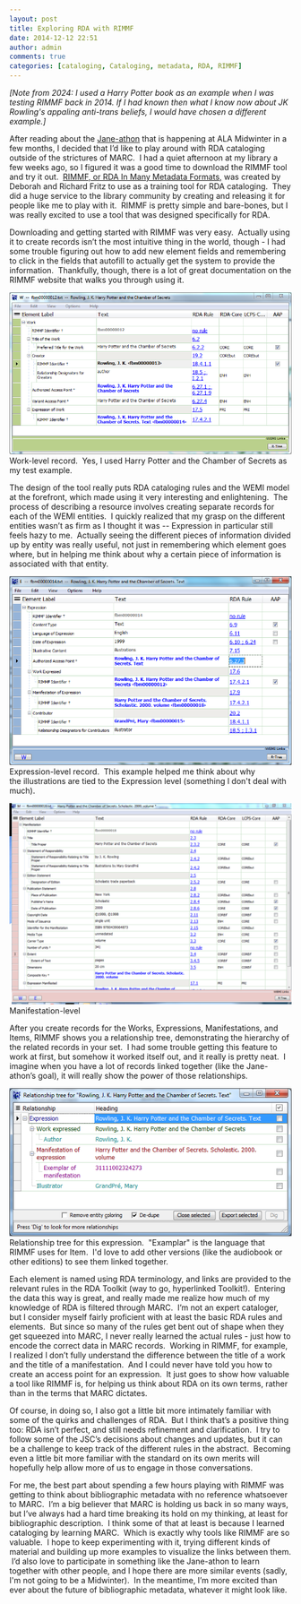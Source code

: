 ```yaml
---
layout: post
title: Exploring RDA with RIMMF
date: 2014-12-12 22:51
author: admin
comments: true
categories: [cataloging, Cataloging, metadata, RDA, RIMMF]
---
```

*[Note from 2024: I used a Harry Potter book as an example when I was testing RIMMF back in 2014.  If I had known then what I know now about JK Rowling's appaling anti-trans beliefs, I would have chosen a different example.]*

After reading about the <a href="http://www.rdatoolkit.org/jane-a-thon" target="_blank">Jane-athon</a> that is happening at ALA Midwinter in a few months, I decided that I’d like to play around with RDA cataloging outside of the strictures of MARC.  I had a quiet afternoon at my library a few weeks ago, so I figured it was a good time to download the RIMMF tool and try it out.  <a title="RIMMF homepage" href="http://www.marcofquality.com/wiki/rimmf/doku.php?id=rimmf" target="_blank">RIMMF, or RDA In Many Metadata Formats,</a> was created by Deborah and Richard Fritz to use as a training tool for RDA cataloging.  They did a huge service to the library community by creating and releasing it for people like me to play with it.  RIMMF is pretty simple and bare-bones, but I was really excited to use a tool that was designed specifically for RDA.

Downloading and getting started with RIMMF was very easy.  Actually using it to create records isn’t the most intuitive thing in the world, though - I had some trouble figuring out how to add new element fields and remembering to click in the fields that autofill to actually get the system to provide the information.  Thankfully, though, there is a lot of great documentation on the RIMMF website that walks you through using it.

![Screenshot of a work-level record in RIMMMF](/images/2014/hp_work.png)
Work-level record.  Yes, I used Harry Potter and the Chamber of Secrets as my test example.

The design of the tool really puts RDA cataloging rules and the WEMI model at the forefront, which made using it very interesting and enlightening.  The process of describing a resource involves creating separate records for each of the WEMI entities.  I quickly realized that my grasp on the different entities wasn’t as firm as I thought it was -- Expression in particular still feels hazy to me.  Actually seeing the different pieces of information divided up by entity was really useful, not just in remembering which element goes where, but in helping me think about why a certain piece of information is associated with that entity.

![Screenshot of an expression-level record in RIMMF](/images/2014/hp_exp.png)
Expression-level record.  This example helped me think about why the illustrations are tied to the Expression level (something I don't deal with much).

![Screenshot of a manifestion-level record in RIMMF](/images/2014/hp_man.png)
 Manifestation-level

After you create records for the Works, Expressions, Manifestations, and Items, RIMMF shows you a relationship tree, demonstrating the hierarchy of the related records in your set.  I had some trouble getting this feature to work at first, but somehow it worked itself out, and it really is pretty neat.  I imagine when you have a lot of records linked together (like the Jane-athon’s goal), it will really show the power of those relationships.

![Screenshot of relationship tree in RIMMF](/images/2014/hp_rtree_exp.png)
Relationship tree for this expression.  "Examplar" is the language that RIMMF uses for Item.  I'd love to add other versions (like the audiobook or other editions) to see them linked together.

Each element is named using RDA terminology, and links are provided to the relevant rules in the RDA Toolkit (way to go, hyperlinked Toolkit!).  Entering the data this way is great, and really made me realize how much of my knowledge of RDA is filtered through MARC.  I’m not an expert cataloger, but I consider myself fairly proficient with at least the basic RDA rules and elements.  But since so many of the rules get bent out of shape when they get squeezed into MARC, I never really learned the actual rules - just how to encode the correct data in MARC records.  Working in RIMMF, for example, I realized I don’t fully understand the difference between the title of a work and the title of a manifestation.  And I could never have told you how to create an access point for an expression.  It just goes to show how valuable a tool like RIMMF is, for helping us think about RDA on its own terms, rather than in the terms that MARC dictates.

Of course, in doing so, I also got a little bit more intimately familiar with some of the quirks and challenges of RDA.  But I think that’s a positive thing too: RDA isn’t perfect, and still needs refinement and clarification.  I try to follow some of the JSC’s decisions about changes and updates, but it can be a challenge to keep track of the different rules in the abstract.  Becoming even a little bit more familiar with the standard on its own merits will hopefully help allow more of us to engage in those conversations.

For me, the best part about spending a few hours playing with RIMMF was getting to think about bibliographic metadata with no reference whatsoever to MARC.  I’m a big believer that MARC is holding us back in so many ways, but I’ve always had a hard time breaking its hold on my thinking, at least for bibliographic description.  I think some of that at least is because I learned cataloging by learning MARC.  Which is exactly why tools like RIMMF are so valuable.  I hope to keep experimenting with it, trying different kinds of material and building up more examples to visualize the links between them.  I’d also love to participate in something like the Jane-athon to learn together with other people, and I hope there are more similar events (sadly, I'm not going to be a Midwinter).  In the meantime, I’m more excited than ever about the future of bibliographic metadata, whatever it might look like.
